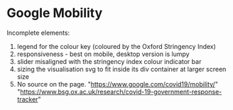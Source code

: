 # Google Mobility 

Incomplete elements:

1. legend for the colour key (coloured by the Oxford Stringency Index)
2. responsiveness - best on mobile, desktop version is lumpy
3. slider misaligned with the stringency index colour indicator bar
4. sizing the visualisation svg to fit inside its div container at larger screen size
5. No source on the page.
    "https://www.google.com/covid19/mobility/"
    "https://www.bsg.ox.ac.uk/research/covid-19-government-response-tracker"

